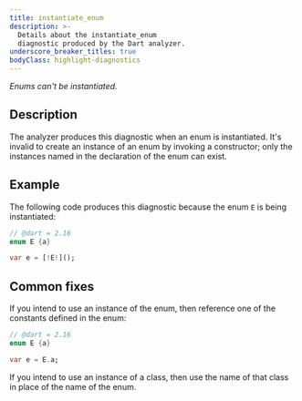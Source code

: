 ```yaml
---
title: instantiate_enum
description: >-
  Details about the instantiate_enum
  diagnostic produced by the Dart analyzer.
underscore_breaker_titles: true
bodyClass: highlight-diagnostics
---
```


_Enums can't be instantiated._

## Description

The analyzer produces this diagnostic when an enum is instantiated. It's
invalid to create an instance of an enum by invoking a constructor; only
the instances named in the declaration of the enum can exist.

## Example

The following code produces this diagnostic because the enum `E` is being
instantiated:

```dart
// @dart = 2.16
enum E {a}

var e = [!E!]();
```

## Common fixes

If you intend to use an instance of the enum, then reference one of the
constants defined in the enum:

```dart
// @dart = 2.16
enum E {a}

var e = E.a;
```

If you intend to use an instance of a class, then use the name of that class in place of the name of the enum.
